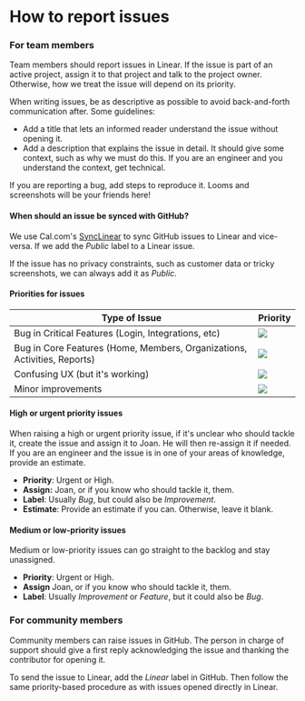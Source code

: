 # How to report issues

### For team members

Team members should report issues in Linear. If the issue is part of an active project, assign it to that project and talk to the project owner. Otherwise, how we treat the issue will depend on its priority.

When writing issues, be as descriptive as possible to avoid back-and-forth communication after. Some guidelines:

* Add a title that lets an informed reader understand the issue without opening it.
* Add a description that explains the issue in detail. It should give some context, such as why we must do this. If you are an engineer and you understand the context, get technical.

If you are reporting a bug, add steps to reproduce it. Looms and screenshots will be your friends here!

#### When should an issue be synced with GitHub?

We use Cal.com's [SyncLinear](https://synclinear.com) to sync GitHub issues to Linear and vice-versa. If we add the _Public_ label to a Linear issue.

If the issue has no privacy constraints, such as customer data or tricky screenshots, we can always add it as _Public_.

#### Priorities for issues

| Type of Issue                                                            | Priority                                                                                                                                                                 |
| ------------------------------------------------------------------------ | ------------------------------------------------------------------------------------------------------------------------------------------------------------------------ |
| Bug in Critical Features (Login, Integrations, etc)                      | [![](https://img.shields.io/badge/-Urgent-red)](https://github.com/calcom/cal.com/issues?q=is:issue+is:open+sort:updated-desc+label:Urgent)                              |
| Bug in Core Features (Home, Members, Organizations, Activities, Reports) | [![](https://img.shields.io/badge/-High%20Priority-orange)](https://github.com/calcom/cal.com/issues?q=is:issue+is:open+sort:updated-desc+label:%22High+priority%22)     |
| Confusing UX (but it's working)                                          | [![](https://img.shields.io/badge/-Medium%20Priority-yellow)](https://github.com/calcom/cal.com/issues?q=is:issue+is:open+sort:updated-desc+label:%22Medium+priority%22) |
| Minor improvements                                                       | [![](https://img.shields.io/badge/-Low%20Priority-green)](https://github.com/calcom/cal.com/issues?q=is:issue+is:open+sort:updated-desc+label:%22Low+priority%22)        |

#### High or urgent priority issues

When raising a high or urgent priority issue, if it's unclear who should tackle it, create the issue and assign it to Joan. He will then re-assign it if needed. If you are an engineer and the issue is in one of your areas of knowledge, provide an estimate.

* **Priority**: Urgent or High.
* **Assign:** Joan, or if you know who should tackle it, them.
* **Label**: Usually _Bug_, but could also be _Improvement_.
* **Estimate**: Provide an estimate if you can. Otherwise, leave it blank.

#### Medium or low-priority issues

Medium or low-priority issues can go straight to the backlog and stay unassigned.

* **Priority**: Urgent or High.
* **Assign** Joan, or if you know who should tackle it, them.
* **Label**: Usually _Improvement_ or _Feature_, but it could also be _Bug_.

### For community members

Community members can raise issues in GitHub. The person in charge of support should give a first reply acknowledging the issue and thanking the contributor for opening it.

To send the issue to Linear, add the _Linear_ label in GitHub. Then follow the same priority-based procedure as with issues opened directly in Linear.
